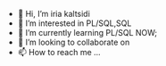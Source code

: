 - 👋 Hi, I’m iria kaltsidi
- 👀 I’m interested in PL/SQL,SQL
- 🌱 I’m currently learning PL/SQL NOW;
- 💞️ I’m looking to collaborate on 
- 📫 How to reach me ...

<!---
iriakal/iriakal is a ✨ special ✨ repository because its `README.md` (this file) appears on your GitHub profile.
You can click the Preview link to take a look at your changes.
--->
